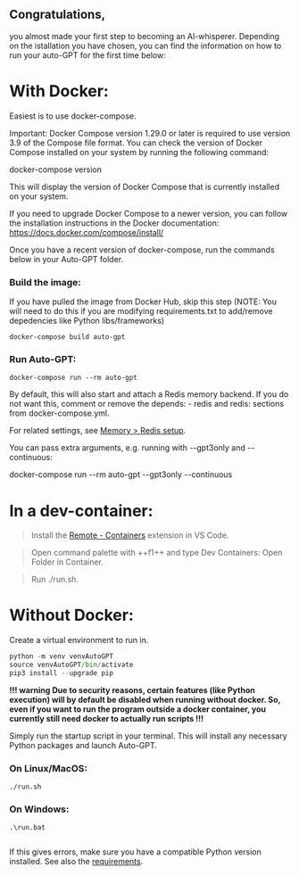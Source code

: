 ## Congratulations, 
you almost made your first step to becoming an AI-whisperer. Depending on the istallation you have chosen, you can find the information on how to run your auto-GPT for the first time below:

# With Docker:

Easiest is to use docker-compose.

Important: Docker Compose version 1.29.0 or later is required to use version 3.9 of the Compose file format. You can check the version of Docker Compose installed on your system by running the following command:

docker-compose version

This will display the version of Docker Compose that is currently installed on your system.

If you need to upgrade Docker Compose to a newer version, you can follow the installation instructions in the Docker documentation: https://docs.docker.com/compose/install/

Once you have a recent version of docker-compose, run the commands below in your Auto-GPT folder.

### Build the image: 
If you have pulled the image from Docker Hub, skip this step (NOTE: You will need to do this if you are modifying requirements.txt to add/remove depedencies like Python libs/frameworks)

```shell
docker-compose build auto-gpt
```


### Run Auto-GPT:

```shell
docker-compose run --rm auto-gpt
```

By default, this will also start and attach a Redis memory backend. If you do not want this, comment or remove the depends: - redis and redis: sections from docker-compose.yml.

For related settings, see [Memory > Redis setup](https://github.com/Significant-Gravitas/Auto-GPT/blob/master/docs/configuration/memory.md#redis-setup).

You can pass extra arguments, e.g. running with --gpt3only and --continuous:

docker-compose run --rm auto-gpt --gpt3only --continuous


# In a dev-container:

> Install the [Remote - Containers](https://marketplace.visualstudio.com/items?itemName=ms-vscode-remote.remote-containers) extension in VS Code.

> Open command palette with ++f1++ and type Dev Containers: Open Folder in Container.

> Run ./run.sh.


# Without Docker:

Create a virtual environment to run in.

```python 
python -m venv venvAutoGPT
source venvAutoGPT/bin/activate
pip3 install --upgrade pip
```

**!!! warning Due to security reasons, certain features (like Python execution) will by default be disabled when running without docker. So, even if you want to run the program outside a docker container, you currently still need docker to actually run scripts !!!**

Simply run the startup script in your terminal. This will install any necessary Python packages and launch Auto-GPT.

### On Linux/MacOS:

```shell
./run.sh
```

### On Windows:

```shell
.\run.bat
```

<pre>
</pre>
If this gives errors, make sure you have a compatible Python version installed. See also the [requirements](https://github.com/Significant-Gravitas/Auto-GPT/blob/master/docs/installation.md#requirements).
